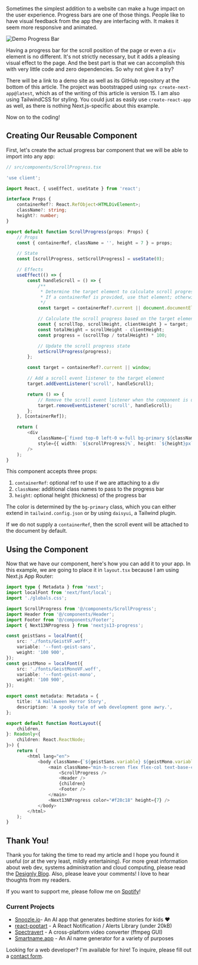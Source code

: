  Sometimes the simplest addition to a website can make a huge impact on the user experience. Progress bars are one of those things. People like to have visual feedback from the app they are interfacing with. It makes it seem more responsive and animated.

![Demo Progress Bar](https://cdn.designly.biz/blog_files/how-to-create-a-scroll-progress-bar-in-next-js-react/image1.gif)

Having a progress bar for the scroll position of the page or even a `div` element is no different. It's not strictly necessary, but it adds a pleasing visual effect to the page. And the best part is that we can accomplish this with very little code and zero dependencies. So why not give it a try?

There will be a link to a demo site as well as its GitHub repository at the bottom of this article. The project was bootstrapped using `npx create-next-app@latest`, which as of the writing of this article is version 15. I am also using TailwindCSS for styling. You could just as easily use `create-react-app` as well, as there is nothing Next.js-specific about this example.

Now on to the coding!

## Creating Our Reusable Component

First, let's create the actual progress bar component that we will be able to import into any app:

```ts
// src/components/ScrollProgress.tsx

'use client';

import React, { useEffect, useState } from 'react';

interface Props {
	containerRef?: React.RefObject<HTMLDivElement>;
	className?: string;
	height?: number;
}

export default function ScrollProgress(props: Props) {
	// Props
	const { containerRef, className = '', height = 7 } = props;

	// State
	const [scrollProgress, setScrollProgress] = useState(0);

	// Effects
	useEffect(() => {
		const handleScroll = () => {
			/**
			 * Determine the target element to calculate scroll progress.
			 * If a containerRef is provided, use that element; otherwise, use the document element.
			 */
			const target = containerRef?.current || document.documentElement;

			// Calculate the scroll progress based on the target element's scroll position
			const { scrollTop, scrollHeight, clientHeight } = target;
			const totalHeight = scrollHeight - clientHeight;
			const progress = (scrollTop / totalHeight) * 100;

			// Update the scroll progress state
			setScrollProgress(progress);
		};

		const target = containerRef?.current || window;

		// Add a scroll event listener to the target element
		target.addEventListener('scroll', handleScroll);

		return () => {
			// Remove the scroll event listener when the component is unmounted
			target.removeEventListener('scroll', handleScroll);
		};
	}, [containerRef]);

	return (
		<div
			className={`fixed top-0 left-0 w-full bg-primary ${className}`}
			style={{ width: `${scrollProgress}%`, height: `${height}px`, zIndex: 99999 }}
		/>
	);
}
```

This component accepts three props:

1. `containerRef`: optional ref to use if we are attaching to a div
2. `className`: additional class names to pass to the progress bar
3. `height`: optional height (thickness) of the progress bar

The color is determined by the `bg-primary` class, which you can either extend in `tailwind.config.json` or by using `daisyui`, a Tailwind plugin.

If we do not supply a `containerRef`, then the scroll event will be attached to the document by default.

## Using the Component

Now that we have our component, here's how you can add it to your app. In this example, we are going to place it in `layout.tsx` because I am using Next.js App Router:

```ts
import type { Metadata } from 'next';
import localFont from 'next/font/local';
import './globals.css';

import ScrollProgress from '@/components/ScrollProgress';
import Header from '@/components/Header';
import Footer from '@/components/Footer';
import { Next13NProgress } from 'nextjs13-progress';

const geistSans = localFont({
	src: './fonts/GeistVF.woff',
	variable: '--font-geist-sans',
	weight: '100 900',
});
const geistMono = localFont({
	src: './fonts/GeistMonoVF.woff',
	variable: '--font-geist-mono',
	weight: '100 900',
});

export const metadata: Metadata = {
	title: 'A Halloween Horror Story',
	description: 'A spooky tale of web development gone awry.',
};

export default function RootLayout({
	children,
}: Readonly<{
	children: React.ReactNode;
}>) {
	return (
		<html lang="en">
			<body className={`${geistSans.variable} ${geistMono.variable} antialiased bg-black hw-bg`}>
				<main className="min-h-screen flex flex-col text-base-content">
					<ScrollProgress />
					<Header />
					{children}
					<Footer />
				</main>
				<Next13NProgress color="#f28c18" height={7} />
			</body>
		</html>
	);
}
```

## Thank You!

Thank you for taking the time to read my article and I hope you found it useful (or at the very least, mildly entertaining). For more great information about web dev, systems administration and cloud computing, please read the [Designly Blog](https://blog.designly.biz). Also, please leave your comments! I love to hear thoughts from my readers.

If you want to support me, please follow me on [Spotify](https://open.spotify.com/album/2fq9S51ULwPmRM6EdCJAaJ?si=USeZDsmYSKSaGpcrSJJsGg)!

### Current Projects

- [Snoozle.io](https://snoozle.io)- An AI app that generates bedtime stories for kids ❤️
- [react-poptart](https://react-poptart.vercel.app/) - A React Notification / Alerts Library (under 20kB)
- [Spectravert](https://spectravert.com/) - A cross-platform video converter (ffmpeg GUI)
- [Smartname.app](https://smartname.app/) - An AI name generator for a variety of purposes

Looking for a web developer? I'm available for hire! To inquire, please fill out a [contact form](https://designly.biz/contact).